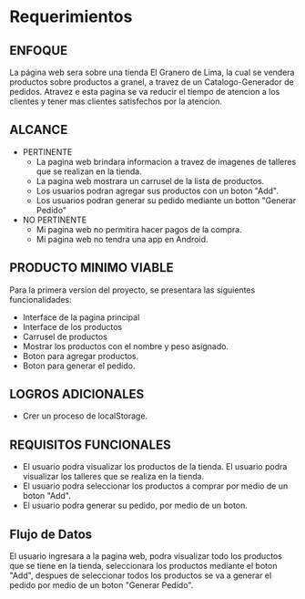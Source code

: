 # Requerimientos
## ENFOQUE
La página web sera sobre una tienda El Granero de Lima, la cual se vendera productos sobre productos a granel, a travez de un Catalogo-Generador de pedidos. Atravez e esta pagina se va reducir el tiempo de atencion a los clientes y tener mas clientes satisfechos por la atencion.

## ALCANCE
+ PERTINENTE
    + La pagina web brindara informacion a travez de imagenes de talleres que se realizan en la tienda.
    + La pagina web mostrara un carrusel de la lista de productos. 
    + Los usuarios podran agregar sus productos con un boton "Add".
    + Los usuarios podran generar su pedido mediante un botton "Generar Pedido"
+ NO PERTINENTE
    + Mi pagina web no permitira hacer pagos de la compra.
    + Mi pagina web no tendra una app en Android.

## PRODUCTO MINIMO VIABLE
Para la primera version del proyecto, se presentara las siguientes funcionalidades:
+ Interface de la pagina principal
+ Interface de los productos
+ Carrusel de productos
+ Mostrar los productos con el nombre y peso asignado.
+ Boton para agregar productos.
+ Boton para generar el pedido.

## LOGROS ADICIONALES
+ Crer un proceso de localStorage. 

## REQUISITOS FUNCIONALES
+ El usuario podra visualizar los productos de la tienda.
El usuario podra visualizar los talleres que se realiza en la tienda.
+ El usuario podra seleccionar los productos a comprar por medio de un boton "Add".
+ El usuario podra generar su pedido, por medio de un boton.

## Flujo de Datos
El usuario ingresara a la pagina web, podra visualizar todo los productos que se tiene en la tienda, seleccionara los productos mediante el boton "Add", despues de seleccionar todos los productos se va a generar el pedido por medio de un boton "Generar Pedido".